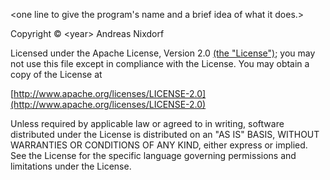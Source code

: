 <one line to give the program's name and a brief idea of what it does.>

Copyright &copy; &lt;year&gt; Andreas Nixdorf

   Licensed under the Apache License, Version 2.0 [(the "License")](LICENSE.md);
   you may not use this file except in compliance with the License.
   You may obtain a copy of the License at

[http://www.apache.org/licenses/LICENSE-2.0](http://www.apache.org/licenses/LICENSE-2.0)

   Unless required by applicable law or agreed to in writing, software
   distributed under the License is distributed on an "AS IS" BASIS,
   WITHOUT WARRANTIES OR CONDITIONS OF ANY KIND, either express or implied.
   See the License for the specific language governing permissions and
   limitations under the License.
